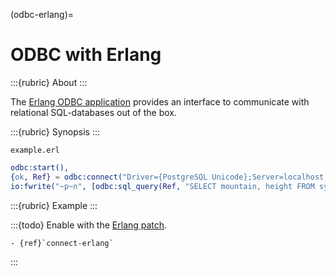 (odbc-erlang)=

# ODBC with Erlang

:::{rubric} About
:::

The [Erlang ODBC application] provides an interface to communicate
with relational SQL-databases out of the box.

:::{rubric} Synopsis
:::

`example.erl`
```erlang
odbc:start(),
{ok, Ref} = odbc:connect("Driver={PostgreSQL Unicode};Server=localhost;Port=5432;Uid=crate;Pwd=crate", []),
io:fwrite("~p~n", [odbc:sql_query(Ref, "SELECT mountain, height FROM sys.summits ORDER BY height DESC LIMIT 3")]),
```

:::{rubric} Example
:::

:::{todo}
Enable with the [Erlang patch](https://github.com/crate/cratedb-guide/pull/420).
```
- {ref}`connect-erlang`
```
:::


[Erlang ODBC application]: https://www.erlang.org/docs/28/apps/odbc/odbc.html
